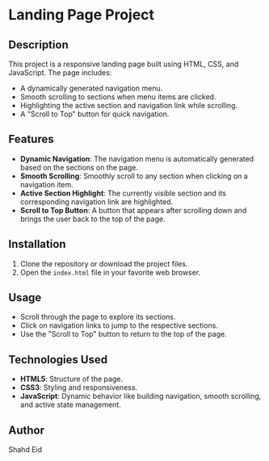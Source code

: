 # Landing Page Project

## Description
This project is a responsive landing page built using HTML, CSS, and JavaScript. The page includes:
- A dynamically generated navigation menu.
- Smooth scrolling to sections when menu items are clicked.
- Highlighting the active section and navigation link while scrolling.
- A "Scroll to Top" button for quick navigation.

## Features
- **Dynamic Navigation**: The navigation menu is automatically generated based on the sections on the page.
- **Smooth Scrolling**: Smoothly scroll to any section when clicking on a navigation item.
- **Active Section Highlight**: The currently visible section and its corresponding navigation link are highlighted.
- **Scroll to Top Button**: A button that appears after scrolling down and brings the user back to the top of the page.

## Installation
1. Clone the repository or download the project files.
2. Open the `index.html` file in your favorite web browser.

## Usage
- Scroll through the page to explore its sections.
- Click on navigation links to jump to the respective sections.
- Use the "Scroll to Top" button to return to the top of the page.

## Technologies Used
- **HTML5**: Structure of the page.
- **CSS3**: Styling and responsiveness.
- **JavaScript**: Dynamic behavior like building navigation, smooth scrolling, and active state management.

## Author
Shahd Eid
